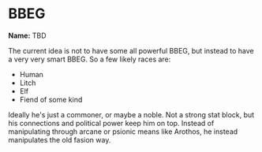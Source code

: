 # BBEG

**Name:** TBD

The current idea is not to have some all powerful BBEG, but instead to have a very very smart BBEG. So a few likely races are:
- Human
- Litch
- Elf
- Fiend of some kind

Ideally he's just a commoner, or maybe a noble. Not a strong stat block, but his connections and political power keep him on top. Instead of manipulating through arcane or psionic means like Arothos, he instead manipulates the old fasion way.
